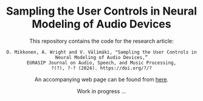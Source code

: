 <div align="center">

# Sampling the User Controls in Neural Modeling of Audio Devices

This repository contains the code for the research article:

```
O. Mikkonen, A. Wright and V. Välimäki, "Sampling the User Controls in Neural Modeling of Audio Devices,”
EURASIP Journal on Audio, Speech, and Music Processing,
?(?), ?-? (2024). https://doi.org/?/?
```

An accompanying web page can be found from [here](http://research.spa.aalto.fi/publications/papers/jasm24-neural/).

Work in progress ...

</div>